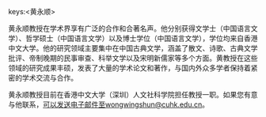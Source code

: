 keys:<黄永顺>


黄永顺教授在学术界享有广泛的合作和合著名声。他分别获得文学士（中国语言文学）、哲学硕士（中国语言文学）以及博士学位（中国语言文学），学位均来自香港中文大学。他的研究领域主要集中在中国古典文学，涵盖了散文、诗歌、古典文学批评、帝制晚期的民事审查、科举文学以及宋明新儒家等多个方面。黄教授在这些领域的研究成果丰硕，发表了大量的学术论文和著作，与国内外众多学者保持着紧密的学术交流与合作。

黄永顺教授目前在香港中文大学（深圳）人文社科学院担任教授一职。如果您有意与他联系，可以发送电子邮件至wongwingshun@cuhk.edu.cn。